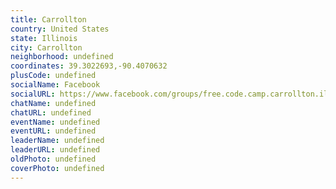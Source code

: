 ```yaml
---
title: Carrollton
country: United States
state: Illinois
city: Carrollton
neighborhood: undefined
coordinates: 39.3022693,-90.4070632
plusCode: undefined
socialName: Facebook
socialURL: https://www.facebook.com/groups/free.code.camp.carrollton.il
chatName: undefined
chatURL: undefined
eventName: undefined
eventURL: undefined
leaderName: undefined
leaderURL: undefined
oldPhoto: undefined
coverPhoto: undefined
---
```

